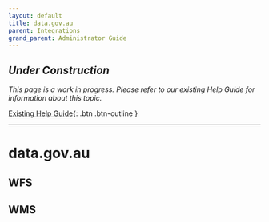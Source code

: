 ```yaml
---
layout: default
title: data.gov.au
parent: Integrations
grand_parent: Administrator Guide
---
```


## *Under Construction*

*This page is a work in progress. Please refer to our existing Help Guide for information about this topic.*

[Existing Help Guide](https://help.pozi.com/search?query=data.gov.au){: .btn .btn-outline }

---

# data.gov.au

## WFS

## WMS
